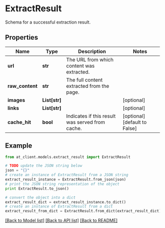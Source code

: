 # ExtractResult

Schema for a successful extraction result.

## Properties
Name | Type | Description | Notes
------------ | ------------- | ------------- | -------------
**url** | **str** | The URL from which content was extracted. | 
**raw_content** | **str** | The full content extracted from the page. | 
**images** | **List[str]** |  | [optional] 
**links** | **List[str]** |  | [optional] 
**cache_hit** | **bool** | Indicates if this result was served from cache. | [optional] [default to False]

## Example

```python
from at_client.models.extract_result import ExtractResult

# TODO update the JSON string below
json = "{}"
# create an instance of ExtractResult from a JSON string
extract_result_instance = ExtractResult.from_json(json)
# print the JSON string representation of the object
print ExtractResult.to_json()

# convert the object into a dict
extract_result_dict = extract_result_instance.to_dict()
# create an instance of ExtractResult from a dict
extract_result_from_dict = ExtractResult.from_dict(extract_result_dict)
```
[[Back to Model list]](../README.md#documentation-for-models) [[Back to API list]](../README.md#documentation-for-api-endpoints) [[Back to README]](../README.md)


